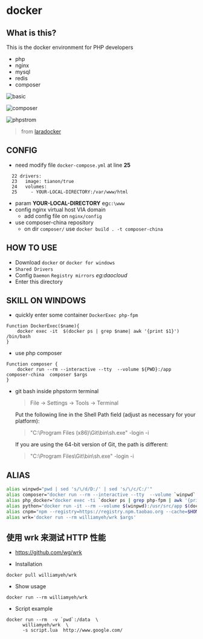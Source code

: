 # docker
## What is this?
This is the docker environment for PHP developers
- php
- nginx
- mysql
- redis
- composer

![basic](https://raw.githubusercontent.com/yesterday679/docker/master/images/compose.png)

![composer](https://raw.githubusercontent.com/yesterday679/docker/master/images/composer.png)

![phpstrom](https://raw.githubusercontent.com/yesterday679/docker/master/images/phpstrom.png)

> from [laradocker](https://github.com/laradock/laradock)

## CONFIG
- need modify file `docker-compose.yml` at line **25**
~~~
  22 drivers:
  23   image: tianon/true
  24   volumes:
  25     - YOUR-LOCAL-DIRECTORY:/var/www/html
~~~
- param **YOUR-LOCAL-DIRECTORY**  eg`c:\www`
- config nginx virtual host VIA domain
    - add config file on `nginx/config`
- use composer-china repository
    - on dir `composer/`  use `docker build . -t composer-china`


## HOW TO USE
- Download `docker` or `docker for windows`
- `Shared Drivers`
- Config `Daemon` `Registry mirrors`  *eg:daocloud*
- Enter this directory


## SKILL ON WINDOWS
- quickly enter some container `DockerExec php-fpm`
~~~
Function DockerExec($name){
    docker exec -it  $(docker ps | grep $name| awk '{print $1}')  /bin/bash
}
~~~
- use php composer
~~~
Function composer {
    docker run --rm --interactive --tty  --volume ${PWD}:/app composer-china  composer $args
}
~~~
- git bash inside phpstorm terminal
    > File -> Settings -> Tools -> Terminal
    
    Put the following line in the Shell Path field (adjust as necessary for your platform):
    > "C:\Program Files (x86)\Git\bin\sh.exe" -login -i
    
    If you are using the 64-bit version of Git, the path is different:
    > "C:\Program Files\Git\bin\sh.exe" -login -i

## ALIAS
```bash
alias winpwd="pwd | sed 's/\/d/D:/' | sed 's/\/c/C:/'"
alias composer="docker run --rm --interactive --tty  --volume `winpwd`:/app composer-china  composer $args"
alias php_docker="docker exec -ti `docker ps | grep php-fpm | awk '{print $1}'` bash"
alias python="docker run -it --rm --volume $(winpwd):/usr/src/app $(docker images | grep docker_python | awk '{print $3}') ipython $args"
alias cnpm="npm --registry=https://registry.npm.taobao.org --cache=$HOME/.npm/.cache/cnpm --disturl=https://npm.taobao.org/dist --userconfig=$HOME/.cnpmrc"
alias wrk='docker run --rm williamyeh/wrk $args'
```

## 使用 wrk 来测试 HTTP 性能
- https://github.com/wg/wrk

- Installation
```
docker pull williamyeh/wrk
```

- Show usage
```docker
docker run --rm williamyeh/wrk
```

- Script example
```docker
docker run --rm  -v `pwd`:/data  \
      williamyeh/wrk  \
      -s script.lua  http://www.google.com/
```